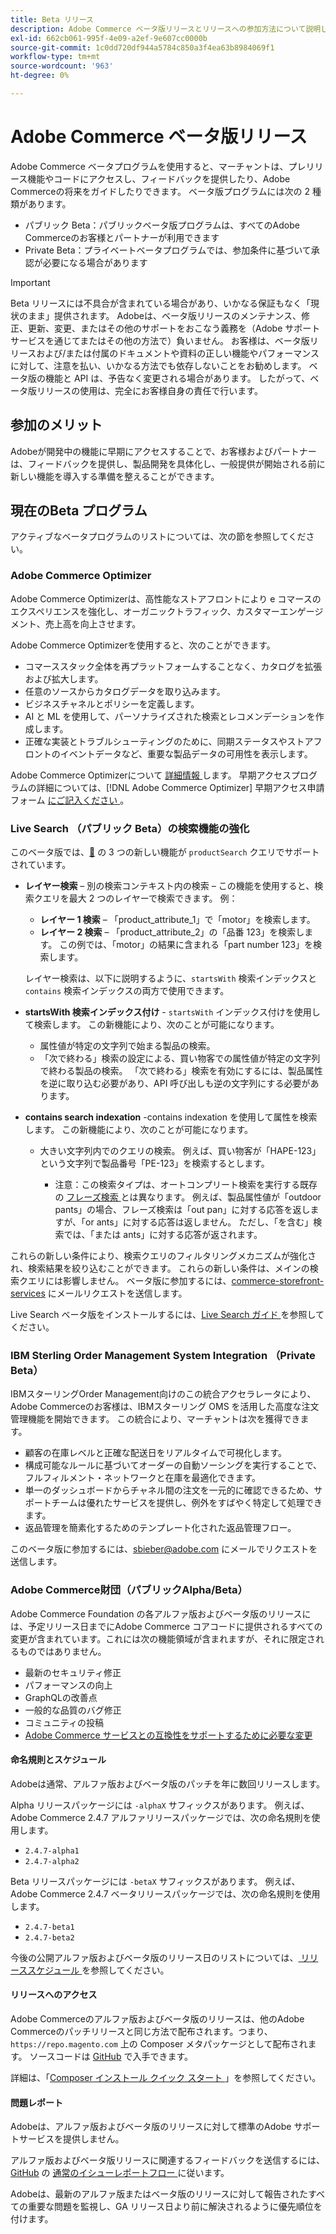 ```yaml
---
title: Beta リリース
description: Adobe Commerce ベータ版リリースとリリースへの参加方法について説明します。
exl-id: 662cb061-995f-4e09-a2ef-9e607cc0000b
source-git-commit: 1c0dd720df944a5784c850a3f4ea63b8984069f1
workflow-type: tm+mt
source-wordcount: '963'
ht-degree: 0%

---
```


# Adobe Commerce ベータ版リリース

Adobe Commerce ベータプログラムを使用すると、マーチャントは、プレリリース機能やコードにアクセスし、フィードバックを提供したり、Adobe Commerceの将来をガイドしたりできます。 ベータ版プログラムには次の 2 種類があります。

- パブリック Beta：パブリックベータ版プログラムは、すべてのAdobe Commerceのお客様とパートナーが利用できます
- Private Beta：プライベートベータプログラムでは、参加条件に基づいて承認が必要になる場合があります

>[!IMPORTANT]
>
>Beta リリースには不具合が含まれている場合があり、いかなる保証もなく「現状のまま」提供されます。 Adobeは、ベータ版リリースのメンテナンス、修正、更新、変更、またはその他のサポートをおこなう義務を（Adobe サポートサービスを通じてまたはその他の方法で）負いません。 お客様は、ベータ版リリースおよび/または付属のドキュメントや資料の正しい機能やパフォーマンスに対して、注意を払い、いかなる方法でも依存しないことをお勧めします。 ベータ版の機能と API は、予告なく変更される場合があります。 したがって、ベータ版リリースの使用は、完全にお客様自身の責任で行います。

## 参加のメリット

Adobeが開発中の機能に早期にアクセスすることで、お客様およびパートナーは、フィードバックを提供し、製品開発を具体化し、一般提供が開始される前に新しい機能を導入する準備を整えることができます。

## 現在のBeta プログラム

アクティブなベータプログラムのリストについては、次の節を参照してください。

### Adobe Commerce Optimizer

Adobe Commerce Optimizerは、高性能なストアフロントにより e コマースのエクスペリエンスを強化し、オーガニックトラフィック、カスタマーエンゲージメント、売上高を向上させます。

Adobe Commerce Optimizerを使用すると、次のことができます。

- コマーススタック全体を再プラットフォームすることなく、カタログを拡張および拡大します。
- 任意のソースからカタログデータを取り込みます。
- ビジネスチャネルとポリシーを定義します。
- AI と ML を使用して、パーソナライズされた検索とレコメンデーションを作成します。
- 正確な実装とトラブルシューティングのために、同期ステータスやストアフロントのイベントデータなど、重要な製品データの可用性を表示します。

Adobe Commerce Optimizerについて [ 詳細情報 ](https://experienceleague.adobe.com/docs/commerce/optimizer/overview.html?lang=ja) します。 早期アクセスプログラムの詳細については、[!DNL Adobe Commerce Optimizer] 早期アクセス申請フォーム [ にご記入ください ](https://forms.office.com/Pages/ResponsePage.aspx?id=Wht7-jR7h0OUrtLBeN7O4WOxhjY2doZPikS2hIbfmL5UMlhTMTYzVDhPQVFNTUFYUjJHNlRKTE5TWS4u)。

### Live Search （パブリック Beta）の検索機能の強化

このベータ版では、[&#128279;](https://developer.adobe.com/commerce/services/graphql/live-search/product-search/) の 3 つの新しい機能が `productSearch` クエリでサポートされています。

- **レイヤー検索** – 別の検索コンテキスト内の検索 – この機能を使用すると、検索クエリを最大 2 つのレイヤーで検索できます。 例：

   - **レイヤー 1 検索** – 「product_attribute_1」で「motor」を検索します。
   - **レイヤー 2 検索** – 「product_attribute_2」の「品番 123」を検索します。 この例では、「motor」の結果に含まれる「part number 123」を検索します。

  レイヤー検索は、以下に説明するように、`startsWith` 検索インデックスと `contains` 検索インデックスの両方で使用できます。

- **startsWith 検索インデックス付け** - `startsWith` インデックス付けを使用して検索します。 この新機能により、次のことが可能になります。

   - 属性値が特定の文字列で始まる製品の検索。
   - 「次で終わる」検索の設定による、買い物客での属性値が特定の文字列で終わる製品の検索。 「次で終わる」検索を有効にするには、製品属性を逆に取り込む必要があり、API 呼び出しも逆の文字列にする必要があります。

- **contains search indexation** -contains indexation を使用して属性を検索します。 この新機能により、次のことが可能になります。

   - 大きい文字列内でのクエリの検索。 例えば、買い物客が「HAPE-123」という文字列で製品番号「PE-123」を検索するとします。

      - 注意：この検索タイプは、オートコンプリート検索を実行する既存の [ フレーズ検索 ](https://developer.adobe.com/commerce/services/graphql/live-search/product-search/#phrase) とは異なります。 例えば、製品属性値が「outdoor pants」の場合、フレーズ検索は「out pan」に対する応答を返しますが、「or ants」に対する応答は返しません。 ただし、「を含む」検索では、「または ants」に対する応答が返されます。

これらの新しい条件により、検索クエリのフィルタリングメカニズムが強化され、検索結果を絞り込むことができます。 これらの新しい条件は、メインの検索クエリには影響しません。 ベータ版に参加するには、[commerce-storefront-services](mailto:commerce-storefront-services@adobe.com) にメールリクエストを送信します。

Live Search ベータ版をインストールするには、[Live Search ガイド ](https://experienceleague.adobe.com/ja/docs/commerce/live-search/install#install-the-live-search-beta) を参照してください。

### IBM Sterling Order Management System Integration （Private Beta）

IBMスターリングOrder Management向けのこの統合アクセラレータにより、Adobe Commerceのお客様は、IBMスターリング OMS を活用した高度な注文管理機能を開始できます。 この統合により、マーチャントは次を獲得できます。

- 顧客の在庫レベルと正確な配送日をリアルタイムで可視化します。
- 構成可能なルールに基づいてオーダーの自動ソーシングを実行することで、フルフィルメント・ネットワークと在庫を最適化できます。
- 単一のダッシュボードからチャネル間の注文を一元的に確認できるため、サポートチームは優れたサービスを提供し、例外をすばやく特定して処理できます。
- 返品管理を簡素化するためのテンプレート化された返品管理フロー。

このベータ版に参加するには、[sbieber@adobe.com](mailto:sbieber@adobe.com) にメールでリクエストを送信します。

### Adobe Commerce財団（パブリックAlpha/Beta）

Adobe Commerce Foundation の各アルファ版およびベータ版のリリースには、予定リリース日までにAdobe Commerce コアコードに提供されるすべての変更が含まれています。これには次の機能領域が含まれますが、それに限定されるものではありません。

- 最新のセキュリティ修正
- パフォーマンスの向上
- GraphQLの改善点
- 一般的な品質のバグ修正
- コミュニティの投稿
- [Adobe Commerce サービスとの互換性をサポートするために必要な変更 ](https://experienceleague.adobe.com/ja/docs/commerce/user-guides/home)

#### 命名規則とスケジュール

Adobeは通常、アルファ版およびベータ版のパッチを年に数回リリースします。

Alpha リリースパッケージには `-alphaX` サフィックスがあります。 例えば、Adobe Commerce 2.4.7 アルファリリースパッケージでは、次の命名規則を使用します。

- `2.4.7-alpha1`
- `2.4.7-alpha2`

Beta リリースパッケージには `-betaX` サフィックスがあります。 例えば、Adobe Commerce 2.4.7 ベータリリースパッケージでは、次の命名規則を使用します。

- `2.4.7-beta1`
- `2.4.7-beta2`

今後の公開アルファ版およびベータ版のリリース日のリストについては、[ リリーススケジュール ](schedule.md) を参照してください。

#### リリースへのアクセス

Adobe Commerceのアルファ版およびベータ版のリリースは、他のAdobe Commerceのパッチリリースと同じ方法で配布されます。つまり、`https://repo.magento.com` 上の Composer メタパッケージとして配布されます。 ソースコードは [GitHub](https://github.com/magento/magento2) で入手できます。

詳細は、「[Composer インストール クイック スタート ](../installation/composer.md)」を参照してください。

#### 問題レポート

Adobeは、アルファ版およびベータ版のリリースに対して標準のAdobe サポートサービスを提供しません。

アルファ版およびベータ版リリースに関連するフィードバックを送信するには、[GitHub](https://github.com/magento/magento2) の [ 通常のイシューレポートフロー ](https://developer.adobe.com/commerce/contributor/guides/code-contributions/) に従います。

Adobeは、最新のアルファ版またはベータ版のリリースに対して報告されたすべての重要な問題を監視し、GA リリース日より前に解決されるように優先順位を付けます。
